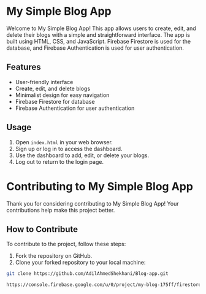 # My Simple Blog App

Welcome to My Simple Blog App! This app allows users to create, edit, and delete their blogs with a simple and straightforward interface. The app is built using HTML, CSS, and JavaScript. Firebase Firestore is used for the database, and Firebase Authentication is used for user authentication.

## Features

- User-friendly interface
- Create, edit, and delete blogs
- Minimalist design for easy navigation
- Firebase Firestore for database
- Firebase Authentication for user authentication

## Usage

1. Open `index.html` in your web browser.
2. Sign up or log in to access the dashboard.
3. Use the dashboard to add, edit, or delete your blogs.
4. Log out to return to the login page.

# Contributing to My Simple Blog App

Thank you for considering contributing to My Simple Blog App! Your contributions help make this project better.

## How to Contribute

To contribute to the project, follow these steps:

1. Fork the repository on GitHub.
2. Clone your forked repository to your local machine:

```bash
git clone https://github.com/AdilAhmedShekhani/Blog-app.git

https://console.firebase.google.com/u/0/project/my-blog-175ff/firestore/data/~2Fblogs~2FC2JUMhJoXzMEnRWBxL7e
